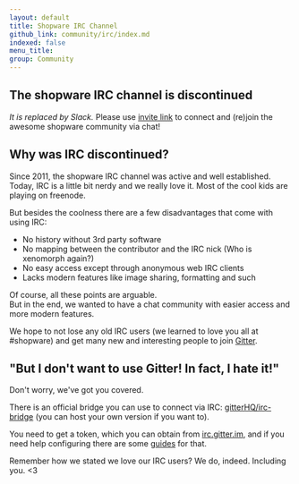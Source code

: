 ```yaml
---
layout: default
title: Shopware IRC Channel
github_link: community/irc/index.md
indexed: false
menu_title: 
group: Community
---
```


## The shopware IRC channel is discontinued

*It is replaced by Slack.* Please use <a href="https://slack.shopware.com">invite link</a> to connect and (re)join the awesome shopware community via chat!

## Why was  IRC discontinued?

Since 2011, the shopware IRC channel was active and well established.     
Today, IRC is a little bit nerdy and we really love it. Most of the cool kids are playing on freenode.

But besides the coolness there are a few disadvantages that come with using IRC:

- No history without 3rd party software
- No mapping between the contributor and the IRC nick (Who is xenomorph again?)
- No easy access except through anonymous web IRC clients
- Lacks modern features like image sharing, formatting and such

Of course, all these points are arguable.    
But in the end, we wanted to have a chat community with easier access and more modern features.

We hope to not lose any old IRC users (we learned to love you all at #shopware) and get many new and interesting people to join <a href="{{ site.url }}/community/gitter">Gitter</a>.

## "But I don't want to use Gitter! In fact, I hate it!"

Don't worry, we've got you covered.

There is an official bridge you can use to connect via IRC: [gitterHQ/irc-bridge](https://github.com/gitterHQ/irc-bridge) (you can host your own version if you want to).

You need to get a token, which you can obtain from [irc.gitter.im](https://irc.gitter.im/), and if you need help configuring there are some [guides](https://github.com/gitterHQ/irc-bridge/wiki/Client-configuration) for that.

Remember how we stated we love our IRC users? We do, indeed. Including you. <3   
